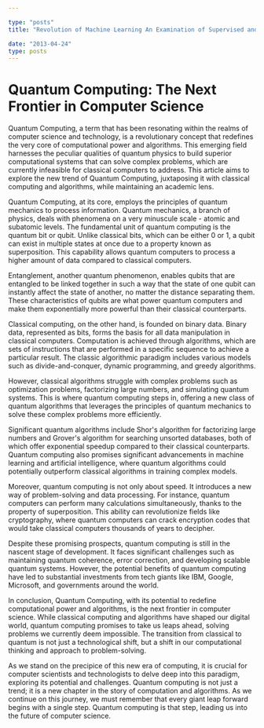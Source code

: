 ```yaml
---

type: "posts"
title: "Revolution of Machine Learning An Examination of Supervised and Unsupervised Learning Algorithms"

date: "2013-04-24"
type: posts
---
```



# Quantum Computing: The Next Frontier in Computer Science

Quantum Computing, a term that has been resonating within the realms of computer science and technology, is a revolutionary concept that redefines the very core of computational power and algorithms. This emerging field harnesses the peculiar qualities of quantum physics to build superior computational systems that can solve complex problems, which are currently infeasible for classical computers to address. This article aims to explore the new trend of Quantum Computing, juxtaposing it with classical computing and algorithms, while maintaining an academic lens.

Quantum Computing, at its core, employs the principles of quantum mechanics to process information. Quantum mechanics, a branch of physics, deals with phenomena on a very minuscule scale - atomic and subatomic levels. The fundamental unit of quantum computing is the quantum bit or qubit. Unlike classical bits, which can be either 0 or 1, a qubit can exist in multiple states at once due to a property known as superposition. This capability allows quantum computers to process a higher amount of data compared to classical computers.

Entanglement, another quantum phenomenon, enables qubits that are entangled to be linked together in such a way that the state of one qubit can instantly affect the state of another, no matter the distance separating them. These characteristics of qubits are what power quantum computers and make them exponentially more powerful than their classical counterparts.

Classical computing, on the other hand, is founded on binary data. Binary data, represented as bits, forms the basis for all data manipulation in classical computers. Computation is achieved through algorithms, which are sets of instructions that are performed in a specific sequence to achieve a particular result. The classic algorithmic paradigm includes various models such as divide-and-conquer, dynamic programming, and greedy algorithms.

However, classical algorithms struggle with complex problems such as optimization problems, factorizing large numbers, and simulating quantum systems. This is where quantum computing steps in, offering a new class of quantum algorithms that leverages the principles of quantum mechanics to solve these complex problems more efficiently.

Significant quantum algorithms include Shor's algorithm for factorizing large numbers and Grover's algorithm for searching unsorted databases, both of which offer exponential speedup compared to their classical counterparts. Quantum computing also promises significant advancements in machine learning and artificial intelligence, where quantum algorithms could potentially outperform classical algorithms in training complex models.

Moreover, quantum computing is not only about speed. It introduces a new way of problem-solving and data processing. For instance, quantum computers can perform many calculations simultaneously, thanks to the property of superposition. This ability can revolutionize fields like cryptography, where quantum computers can crack encryption codes that would take classical computers thousands of years to decipher.

Despite these promising prospects, quantum computing is still in the nascent stage of development. It faces significant challenges such as maintaining quantum coherence, error correction, and developing scalable quantum systems. However, the potential benefits of quantum computing have led to substantial investments from tech giants like IBM, Google, Microsoft, and governments around the world.

In conclusion, Quantum Computing, with its potential to redefine computational power and algorithms, is the next frontier in computer science. While classical computing and algorithms have shaped our digital world, quantum computing promises to take us leaps ahead, solving problems we currently deem impossible. The transition from classical to quantum is not just a technological shift, but a shift in our computational thinking and approach to problem-solving.

As we stand on the precipice of this new era of computing, it is crucial for computer scientists and technologists to delve deep into this paradigm, exploring its potential and challenges. Quantum computing is not just a trend; it is a new chapter in the story of computation and algorithms. As we continue on this journey, we must remember that every giant leap forward begins with a single step. Quantum computing is that step, leading us into the future of computer science.
